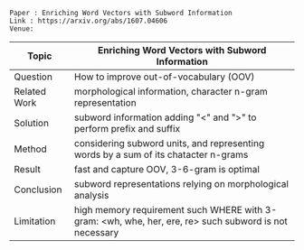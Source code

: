 ```
Paper : Enriching Word Vectors with Subword Information
Link : https://arxiv.org/abs/1607.04606
Venue: 
```

| Topic        | Enriching Word Vectors with Subword Information        |
|--------------|--------------------------------------------------------|
| Question     | How to improve out-of-vocabulary (OOV) |
| Related Work | morphological information, character n-gram representation|
| Solution     | subword information adding "<" and ">" to perform prefix and suffix |
| Method       | considering subword units, and representing words by a sum of its chatacter n-grams|
| Result       | fast and capture OOV, 3-6-gram is optimal|
| Conclusion   | subword representations relying on morphological analysis|
| Limitation   | high memory requirement such WHERE with 3-gram: <wh, whe, her, ere, re> such subword is not necessary|